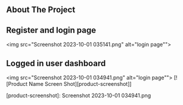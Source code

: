 <!-- ABOUT THE PROJECT -->
## About The Project
## Register and login page
<img src="Screenshot 2023-10-01 035141.png" alt="login page"">


## Logged in user dashboard
<img src="Screenshot 2023-10-01 034941.png" alt="login page"">
[![Product Name Screen Shot][product-screenshot]]

[product-screenshot]: Screenshot 2023-10-01 034941.png

